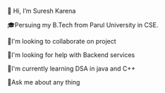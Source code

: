 👋 Hi, I’m Suresh Karena

🎓Persuing my B.Tech from Parul University in CSE.

👯I'm looking to collaborate on project

🤝I'm looking for help with Backend services

🌱I'm currently learning DSA in java and C++

🧠Ask me about any thing
